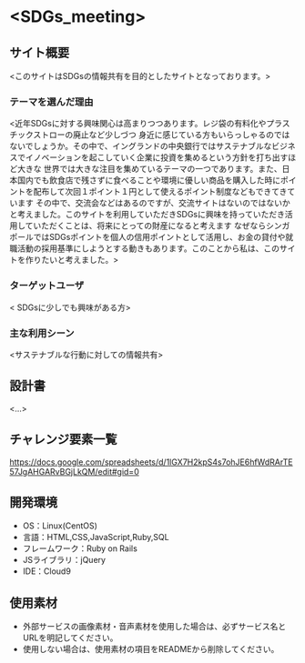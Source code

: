 # <SDGs_meeting>

## サイト概要
<このサイトはSDGsの情報共有を目的としたサイトとなっております。>

### テーマを選んだ理由
<近年SDGsに対する興味関心は高まりつつあります。レジ袋の有料化やプラスチックストローの廃止など少しづつ
身近に感じている方もいらっしゃるのではないでしょうか。その中で、イングランドの中央銀行ではサステナブルなビジネスでイノベーションを起こしていく企業に投資を集めるという方針を打ち出すほど大きな
世界では大きな注目を集めているテーマの一つであります。また、日本国内でも飲食店で残さずに食べることや環境に優しい商品を購入した時にポイントを配布して次回１ポイント１円として使えるポイント制度などもできてきています
その中で、交流会などはあるのですが、交流サイトはないのではないかと考えました。このサイトを利用していただきSDGsに興味を持っていただき活用していただくことは、将来にとっての財産になると考えます
なぜならシンガポールではSDGsポイントを個人の信用ポイントとして活用し、お金の貸付や就職活動の採用基準にしようとする動きもあります。このことから私は、このサイトを作りたいと考えました。>

### ターゲットユーザ
< SDGsに少しでも興味がある方>

### 主な利用シーン
<サステナブルな行動に対しての情報共有>

## 設計書
<...>

## チャレンジ要素一覧
<https://docs.google.com/spreadsheets/d/1lGX7H2kpS4s7ohJE6hfWdRArTE57JgAHGARvBGjLkQM/edit#gid=0>

## 開発環境
- OS：Linux(CentOS)
- 言語：HTML,CSS,JavaScript,Ruby,SQL
- フレームワーク：Ruby on Rails
- JSライブラリ：jQuery
- IDE：Cloud9

## 使用素材
- 外部サービスの画像素材・音声素材を使用した場合は、必ずサービス名とURLを明記してください。
- 使用しない場合は、使用素材の項目をREADMEから削除してください。